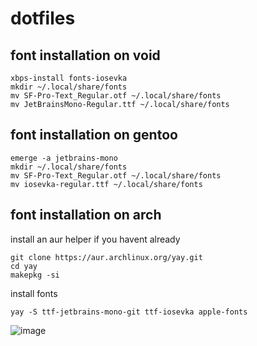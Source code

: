 # dotfiles

## font installation on void

```
xbps-install fonts-iosevka
mkdir ~/.local/share/fonts
mv SF-Pro-Text_Regular.otf ~/.local/share/fonts
mv JetBrainsMono-Regular.ttf ~/.local/share/fonts
```

## font installation on gentoo
```
emerge -a jetbrains-mono
mkdir ~/.local/share/fonts
mv SF-Pro-Text_Regular.otf ~/.local/share/fonts
mv iosevka-regular.ttf ~/.local/share/fonts
```

## font installation on arch

install an aur helper if you havent already
```
git clone https://aur.archlinux.org/yay.git
cd yay
makepkg -si
```

install fonts
```
yay -S ttf-jetbrains-mono-git ttf-iosevka apple-fonts
```

![image](https://user-images.githubusercontent.com/84999468/176069951-8a6b8535-7c34-463f-a14b-ca55920be46f.png)
